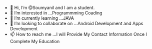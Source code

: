 - 👋 Hi, I’m @Soumyanil and I am a student.
- 👀 I’m interested in ...Programmming Coading
- 🌱 I’m currently learning ...JAVA
- 💞️ I’m looking to collaborate on ...Android Development and Apps Development
- 📫 How to reach me ...I will Provide My Contact Information Once I Complete My Education 

<!---
Soumyanil/Soumyanil is a ✨ special ✨ repository because its `README.md` (this file) appears on your GitHub profile.
You can click the Preview link to take a look at your changes.
--->
